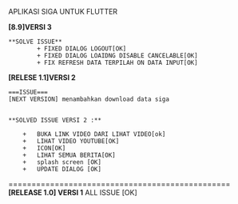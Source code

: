 APLIKASI SIGA UNTUK FLUTTER

**[8.9]VERSI 3**

    **SOLVE ISSUE**
            + FIXED DIALOG LOGOUT[OK]
            + FIXED DIALOG LOAIDNG DISABLE CANCELABLE[OK]
            + FIX REFRESH DATA TERPILAH ON DATA INPUT[OK]

**[RELESE 1.1]VERSI 2**

    ===ISSUE===
    [NEXT VERSION] menambahkan download data siga


    **SOLVED ISSUE VERSI 2 :**

        +   BUKA LINK VIDEO DARI LIHAT VIDEO[ok]
        +   LIHAT VIDEO YOUTUBE[OK]
        +   ICON[OK]
        +   LIHAT SEMUA BERITA[OK]
        +   splash screen [OK]
        +   UPDATE DIALOG [OK]

================================================
**[RELEASE 1.0] VERSI 1**
ALL ISSUE [OK]
